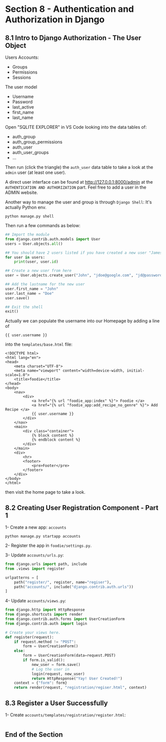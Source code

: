 # Section 8 - Authentication and Authorization in Django



## 8.1 Intro to Django Authorization - The User Object

Users Accounts:

- Groups
- Permissions
- Sessions

The user model

- Username
- Password
- last_active
- first_name
- last_name

Open "SQLITE EXPLORER" in VS Code looking into the data tables of:

- auth_group
- auth_group_permissions
- auth_user
- auth_user_groups
- ...

Then run (click the triangle) the `auth_user` data table to take a look at the `admin` user (at least one user).

A direct user interface can be found at http://127.0.0.1:8000/admin at the `AUTHENTICATION AND AUTHORIZATION` part.
Feel free to add a user in the ADMIN website.

Another way to manage the user and group is through `Django Shell`: It's actually Python env.

```shell
python manage.py shell
```

Then run a few commands as below:

```python
## Import the module
from django.contrib.auth.models import User
users = User.objects.all()

## You should have 2 users listed if you have created a new user "James Bond" previously
for user in users:
    print(user, user.id)

## Create a new user from here
user = User.objects.create_user("John", "jdoe@google.com", "jd@password")

## Add the lastname for the new user
user.first_name = "John"
user.last_name = "Doe"
user.save()

## Exit the shell
exit()
```

Actually we can populate the username into our Homepage by adding a line of 

```django
{{ user.username }}
```

into the `templates/base.html` file:

```django
<!DOCTYPE html>
<html lang="en">
<head>
    <meta charset="UTF-8">
    <meta name="viewport" content="width=device-width, initial-scale=1.0">
    <title>foodie</title>
</head>
<body>
    <nav>
        <div>
            <a href="{% url "foodie_app:index" %}"> Foodie </a>
            <a href="{% url "foodie_app:add_recipe_no_genre" %}"> Add Recipe </a>
            {{ user.username }}
        </div>
    </nav>
    <main>
        <div class="container">
            {% block content %}
            {% endblock content %}
        </div>
    </main>
    <div>
        <hr>
        <footer>
            <pre>Footer</pre>
        </footer>
    </div>
</body>
</html>
```

then visit the home page to take a look.



## 8.2 Creating User Registration Component - Part 1

1- Create a new app: `accounts`

```shell
python manage.py startapp accounts
```

2- Register the app in `foodie/settings.py`.

3- Update `accounts/urls.py`:

```python
from django.urls import path, include
from .views import register

urlpatterns = [
    path("register/", register, name="regiser"),
    path("accounts/", include("django.contrib.auth.urls"))
]
```

4- Update `accounts/views.py`:

```python
from django.http import HttpResponse
from django.shortcuts import render
from django.contrib.auth.forms import UserCreationForm
from django.contrib.auth import login

# Create your views here.
def register(request):
    if request.method != "POST":
        form = UserCreationForm()
    else:
        form = UserCreationForm(data=request.POST)
        if form.is_valid():
            new_user = form.save()
            # Log the user in
            login(request, new_user)
            return HttpResponse("Yay! User Created!")
    context = {"form": form}
    return render(request, "registration/regiser.html", context)
```

## 8.3 Register a User Successfully

1- Create `accounts/templates/registration/register.html`:

```django
```







## End of the Section